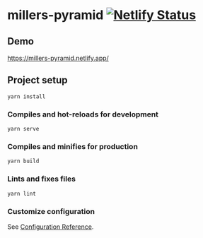 millers-pyramid [![Netlify Status](https://api.netlify.com/api/v1/badges/8240e046-4827-4ca5-8ff2-5019ad049bca/deploy-status)](https://app.netlify.com/sites/millers-pyramid/deploys)
=====================

## Demo
https://millers-pyramid.netlify.app/

## Project setup
```
yarn install
```

### Compiles and hot-reloads for development
```
yarn serve
```

### Compiles and minifies for production
```
yarn build
```

### Lints and fixes files
```
yarn lint
```

### Customize configuration
See [Configuration Reference](https://cli.vuejs.org/config/).
